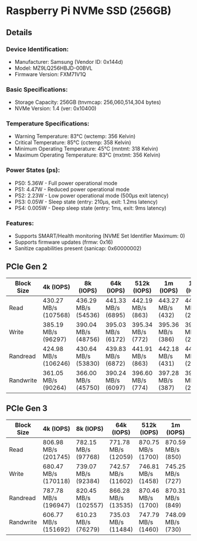 # Raspberry Pi NVMe SSD (256GB)

## Details
### Device Identification:

- Manufacturer: Samsung (Vendor ID: 0x144d)
- Model: MZ9LQ256HBJD-00BVL
- Firmware Version: FXM71V1Q

### Basic Specifications:

- Storage Capacity: 256GB (tnvmcap: 256,060,514,304 bytes)
- NVMe Version: 1.4 (ver: 0x10400)

### Temperature Specifications:

- Warning Temperature: 83°C (wctemp: 356 Kelvin)
- Critical Temperature: 85°C (cctemp: 358 Kelvin)
- Minimum Operating Temperature: 45°C (mntmt: 318 Kelvin)
- Maximum Operating Temperature: 83°C (mxtmt: 356 Kelvin)

### Power States (ps):

- PS0: 5.36W - Full power operational mode
- PS1: 4.47W - Reduced power operational mode
- PS2: 2.23W - Low power operational mode (500μs exit latency)
- PS3: 0.05W - Sleep state (entry: 210μs, exit: 1.2ms latency)
- PS4: 0.005W - Deep sleep state (entry: 1ms, exit: 9ms latency)

### Features:

- Supports SMART/Health monitoring (NVME Set Identifier Maximum: 0)
- Supports firmware updates (frmw: 0x16)
- Sanitize capabilities present (sanicap: 0x60000002)

## PCIe Gen 2

| Block Size | 4k (IOPS)                | 8k (IOPS)                | 64k (IOPS)              | 512k (IOPS)             | 1m (IOPS)               | 16m (IOPS)              |
|------------|--------------------------|--------------------------|-------------------------|-------------------------|-------------------------|-------------------------|
| Read       | 430.27 MB/s (107568)    | 436.29 MB/s (54536)     | 441.33 MB/s (6895)     | 442.19 MB/s (863)      | 443.27 MB/s (432)      | 442.62 MB/s (27)       |
| Write      | 385.19 MB/s (96297)     | 390.04 MB/s (48756)     | 395.03 MB/s (6172)     | 395.34 MB/s (772)      | 395.36 MB/s (386)      | 396.05 MB/s (24)       |
| Randread   | 424.98 MB/s (106246)    | 430.64 MB/s (53830)     | 439.83 MB/s (6872)     | 441.91 MB/s (863)      | 442.18 MB/s (431)      | 442.37 MB/s (27)       |
| Randwrite  | 361.05 MB/s (90264)     | 366.00 MB/s (45750)     | 390.24 MB/s (6097)     | 396.60 MB/s (774)      | 397.28 MB/s (387)      | 396.05 MB/s (24)       |

## PCIe Gen 3

| Block Size | 4k (IOPS)                | 8k (IOPS)                | 64k (IOPS)              | 512k (IOPS)             | 1m (IOPS)               | 16m (IOPS)              |
|------------|--------------------------|--------------------------|-------------------------|-------------------------|-------------------------|-------------------------|
| Read       | 806.98 MB/s (201745)    | 782.15 MB/s (97768)     | 771.78 MB/s (12059)    | 870.75 MB/s (1700)     | 870.59 MB/s (850)      | 871.34 MB/s (53)       |
| Write      | 680.47 MB/s (170118)    | 739.07 MB/s (92384)     | 742.57 MB/s (11602)    | 746.81 MB/s (1458)     | 745.25 MB/s (727)      | 748.61 MB/s (45)       |
| Randread   | 787.78 MB/s (196947)    | 820.45 MB/s (102557)    | 866.28 MB/s (13535)    | 870.46 MB/s (1700)     | 870.31 MB/s (849)      | 869.88 MB/s (53)       |
| Randwrite  | 606.77 MB/s (151692)    | 610.23 MB/s (76279)     | 735.03 MB/s (11484)    | 747.79 MB/s (1460)     | 748.09 MB/s (730)      | 748.47 MB/s (45)       |
